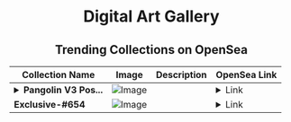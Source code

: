 <div align="center">

# Digital Art Gallery

## Trending Collections on OpenSea

| Collection Name                       | Image                                                                                     | Description                       | OpenSea Link                                                                                          |
|---------------------------------------|-------------------------------------------------------------------------------------------|-----------------------------------|--------------------------------------------------------------------------------------------------------|
| **<details><summary>Pangolin V3 Pos...</summary>Pangolin V3 Positions NFT</details>** | ![Image](https://raw.seadn.io/files/9e6c5d2cd8581d4f97312cc0317f1583.svg?w=200&auto=format) |  | <details><summary>Link</summary>[Pangolin V3 Positions NFT](https://opensea.io/collection/pangolin-v3-positions-nft-1)</details> |
| **Exclusive-#654** | ![Image](https://i.seadn.io/s/raw/files/ae4b38666766207fbaa647a55653839b.jpg?w=500&auto=format?w=200&auto=format) |  | <details><summary>Link</summary>[Exclusive-#654](https://opensea.io/collection/exclusive-654-46)</details> |

</div>